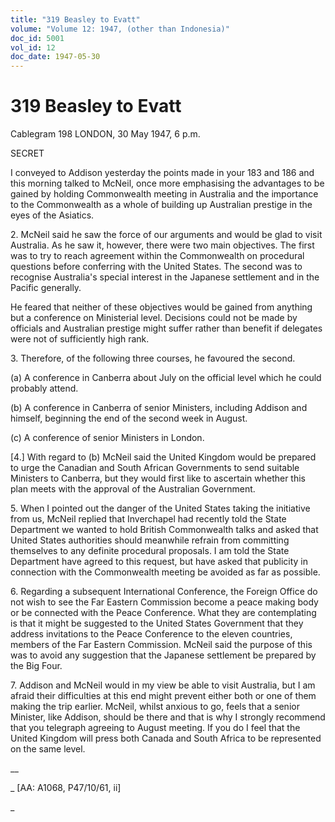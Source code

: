 ```yaml
---
title: "319 Beasley to Evatt"
volume: "Volume 12: 1947, (other than Indonesia)"
doc_id: 5001
vol_id: 12
doc_date: 1947-05-30
---
```


# 319 Beasley to Evatt

Cablegram 198 LONDON, 30 May 1947, 6 p.m.

SECRET

I conveyed to Addison yesterday the points made in your 183 and 186 and this morning talked to McNeil, once more emphasising the advantages to be gained by holding Commonwealth meeting in Australia and the importance to the Commonwealth as a whole of building up Australian prestige in the eyes of the Asiatics.

2\. McNeil said he saw the force of our arguments and would be glad to visit Australia. As he saw it, however, there were two main objectives. The first was to try to reach agreement within the Commonwealth on procedural questions before conferring with the United States. The second was to recognise Australia's special interest in the Japanese settlement and in the Pacific generally.

He feared that neither of these objectives would be gained from anything but a conference on Ministerial level. Decisions could not be made by officials and Australian prestige might suffer rather than benefit if delegates were not of sufficiently high rank.

3\. Therefore, of the following three courses, he favoured the second.

(a) A conference in Canberra about July on the official level which he could probably attend.

(b) A conference in Canberra of senior Ministers, including Addison and himself, beginning the end of the second week in August.

(c) A conference of senior Ministers in London.

[4.] With regard to (b) McNeil said the United Kingdom would be prepared to urge the Canadian and South African Governments to send suitable Ministers to Canberra, but they would first like to ascertain whether this plan meets with the approval of the Australian Government.

5\. When I pointed out the danger of the United States taking the initiative from us, McNeil replied that Inverchapel had recently told the State Department we wanted to hold British Commonwealth talks and asked that United States authorities should meanwhile refrain from committing themselves to any definite procedural proposals. I am told the State Department have agreed to this request, but have asked that publicity in connection with the Commonwealth meeting be avoided as far as possible.

6\. Regarding a subsequent International Conference, the Foreign Office do not wish to see the Far Eastern Commission become a peace making body or be connected with the Peace Conference. What they are contemplating is that it might be suggested to the United States Government that they address invitations to the Peace Conference to the eleven countries, members of the Far Eastern Commission. McNeil said the purpose of this was to avoid any suggestion that the Japanese settlement be prepared by the Big Four.

7\. Addison and McNeil would in my view be able to visit Australia, but I am afraid their difficulties at this end might prevent either both or one of them making the trip earlier. McNeil, whilst anxious to go, feels that a senior Minister, like Addison, should be there and that is why I strongly recommend that you telegraph agreeing to August meeting. If you do I feel that the United Kingdom will press both Canada and South Africa to be represented on the same level.

__

_ [AA: A1068, P47/10/61, ii]

_
